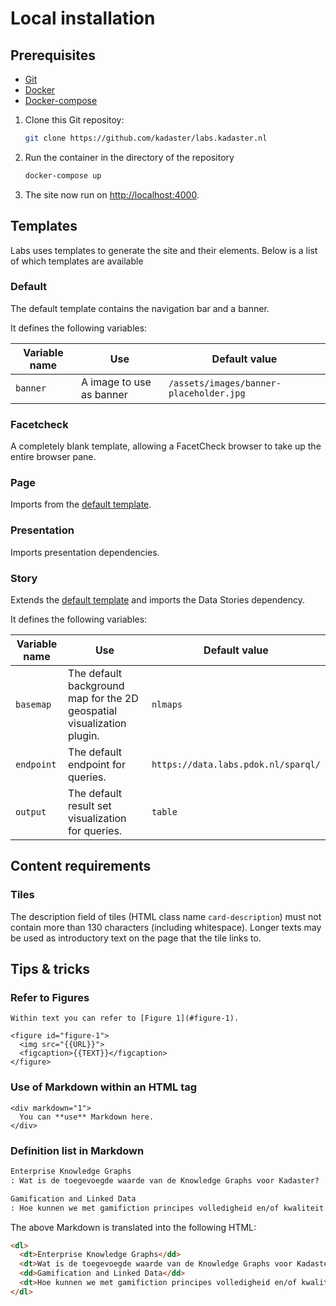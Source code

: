 # Local installation

## Prerequisites

- [Git](https://git-scm.com/)
- [Docker](https://docs.docker.com/)
- [Docker-compose](https://docs.docker.com/compose/install/)

1. Clone this Git repositoy:

   ```bash
   git clone https://github.com/kadaster/labs.kadaster.nl
   ```

2. Run the container in the directory of the repository

   ```bash
   docker-compose up
   ```

3. The site now run on <http://localhost:4000>.

## Templates

Labs uses templates to generate the site and their elements. Below is a list of which templates are available

### Default

The default template contains the navigation bar and a banner.

It defines the following variables:

| Variable name | Use                      | Default value                           |
| ------------- | ------------------------ | --------------------------------------- |
| `banner`      | A image to use as banner | `/assets/images/banner-placeholder.jpg` |

### Facetcheck

A completely blank template, allowing a FacetCheck browser to take up
the entire browser pane.

### Page

Imports from the [default template](###Default).

### Presentation

Imports presentation dependencies.

### Story

Extends the [default template](###Default) and imports the Data
Stories dependency.

It defines the following variables:

| Variable name | Use                                                                    | Default value                       |
| ------------- | ---------------------------------------------------------------------- | ----------------------------------- |
| `basemap`     | The default background map for the 2D geospatial visualization plugin. | `nlmaps`                            |
| `endpoint`    | The default endpoint for queries.                                      | `https://data.labs.pdok.nl/sparql/` |
| `output`      | The default result set visualization for queries.                      | `table`                             |

## Content requirements

### Tiles

The description field of tiles (HTML class name `card-description`)
must not contain more than 130 characters (including whitespace).
Longer texts may be used as introductory text on the page that the
tile links to.

## Tips & tricks

### Refer to Figures

```
Within text you can refer to [Figure 1](#figure-1).

<figure id="figure-1">
  <img src="{{URL}}">
  <figcaption>{{TEXT}}</figcaption>
</figure>
```

### Use of Markdown within an HTML tag

```
<div markdown="1">
  You can **use** Markdown here.
</div>
```

### Definition list in Markdown

```md
Enterprise Knowledge Graphs
: Wat is de toegevoegde waarde van de Knowledge Graphs voor Kadaster?

Gamification and Linked Data
: Hoe kunnen we met gamifiction principes volledigheid en/of kwaliteit van Kadaster data verbeteren?
```

The above Markdown is translated into the following HTML:

```html
<dl>
  <dt>Enterprise Knowledge Graphs</dd>
  <dt>Wat is de toegevoegde waarde van de Knowledge Graphs voor Kadaster?</dt>
  <dd>Gamification and Linked Data</dd>
  <dt>Hoe kunnen we met gamifiction principes volledigheid en/of kwaliteit van Kadaster data verbeteren?</dt>
</dl>
```

